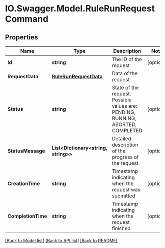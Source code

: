 # IO.Swagger.Model.RuleRunRequestCommand
## Properties

Name | Type | Description | Notes
------------ | ------------- | ------------- | -------------
**Id** | **string** | The ID of the request | [optional] 
**RequestData** | [**RuleRunRequestData**](RuleRunRequestData.md) | Data of the request | 
**Status** | **string** | State of the request. Possible values are: PENDING, RUNNING, ABORTED, COMPLETED | [optional] 
**StatusMessage** | **List&lt;Dictionary&lt;string, string&gt;&gt;** | Detailed description of the progress of the request | [optional] 
**CreationTime** | **string** | Timestamp indicating when the request was submitted | [optional] 
**CompletionTime** | **string** | Timestamp indicating when the request finished | [optional] 

[[Back to Model list]](../README.md#documentation-for-models) [[Back to API list]](../README.md#documentation-for-api-endpoints) [[Back to README]](../README.md)

